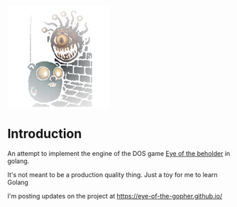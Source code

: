 ![Eye of the Gopher](./images/eog-logo.png "Eye of the Gopher")

# Introduction

An attempt to implement the engine of the DOS game [Eye of the
beholder](https://wiki.scummvm.org/index.php/Eye_of_the_Beholder) in
golang. 

It's not meant to be a production quality thing. Just a toy for me to
learn Golang

I'm posting updates on the project at https://eye-of-the-gopher.github.io/





